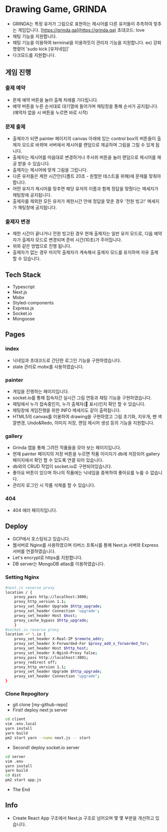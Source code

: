 # Drawing Game, GRINDA

- GRINDA는 특정 유저가 그림으로 표현하는 제시어를 다른 유저들이 추측하여 맞추는 게임입니다. [https://grinda.ga](https://grinda.ga) 초대코드: love
- 채팅 기능을 지원합니다.
- 채팅 기능을 이용하여 terminal을 이용하듯이 관리자 기능을 지원합니다. ex) 강퇴 명령어 'sudo kick [유저네임]'
- 다크모드를 지원합니다.

## 게임 진행

### 출제 예약

- 문제 예약 버튼을 눌러 출제 차례를 기다립니다.
- 예약 버튼을 누른 순서대로 대기열에 들어가며 채팅창을 통해 순서가 공지됩니다. (예약자 없을 시 버튼을 누르면 바로 시작)

### 문제 출제

- 출제자가 되면 painter 페이지의 canvas 아래에 있는 control box의 버튼들이 출제자 모드로 바뀌며 서버에서 제시어를 랜덤으로 제공하며 그림을 그릴 수 있게 됩니다.
- 출제자는 제시어를 마음대로 변경하거나 주사위 버튼을 눌러 랜덤으로 제시어를 제공 받을 수 있습니다.
- 출제자는 제시어에 맞게 그림을 그립니다.
- 다른 유저들은 제한 시간안(디폴트 20초 - 원할한 테스트를 위해)에 문제를 맞춰야합니다.
- 어떤 유저가 제시어를 맞추면 해당 유저의 이름과 함께 정답을 맞췄다는 메세지가 채팅창에 공지됩니다.
- 출제자를 제외한 모든 유저가 제한시간 안에 정답을 맞춘 경우 '전원 빙고!' 메세지가 채팅창에 공지됩니다.

### 출제자 변경

- 제한 시간이 끝나거나 전원 빙고된 경우 현재 출제자는 일반 유저 모드로, 다음 예약자가 출제자 모드로 변경되며 준비 시간(10초)가 주어집니다.
- 위와 같은 방법으로 진행 됩니다.
- 출제자가 없는 경우 마지막 출제자가 계속해서 출제자 모드를 유지하며 자유 출제 할 수 있습니다.

## Tech Stack

- Typescript
- Next.js
- Mobx
- Styled-components
- Express.js
- Socket.io
- Mongoose

## Pages

### index

- 닉네임과 초대코드로 간단한 로그인 기능을 구현하였습니다.
- state 관리로 mobx를 사용하였습니다.

### painter

- 게임을 진행하는 페이지입니다.
- socket.io를 통해 접속자간 실시간 그림 연동과 채팅 기능을 구현하였습니다.
- 채팅에서 누가 접속중인지, 누가 출제자(👑 표시)인지 확인 할 수 있습니다.
- 채팅창에 게임진행을 위한 INFO 메세지도 같이 출력됩니다.
- HTML5의 canvas를 이용하여 drawing을 구현하였고 그림 초기화, 지우개, 펜 색깔변경, Undo&Redo, 이미지 저장, 랜덤 제시어 생성 등의 기능을 지원합니다.

### gallery

- Grinda 앱을 통해 그려진 작품들을 모아 보는 페이지입니다.
- 현재 painter 페이지의 저장 버튼을 누르면 작품 이미지가 db에 저장되어 gallery 페이지에서 확인 할 수 있도록 연결 되어 있습니다.
- db와의 CRUD 작업이 socket.io로 구현되어있습니다.
- 좋아요 버튼이 있으며 하나의 작품에는 닉네임을 중복하여 좋아요를 누를 수 없습니다.
- 관리자 로그인 시 작품 삭제를 할 수 있습니다.

### 404

- 404 에러 페이지입니다.

## Deploy

- GCP에서 호스팅되고 있습니다.
- 웹서버로 Nginx를 사용하였으며 리버스 프록시를 통해 Next.js 서버와 Express 서버를 연결하였습니다.
- Let's encrypt로 https를 지원합니다.
- DB server는 MongoDB atlas를 이용하였습니다.

### Setting Nginx

```sh
#next.js reverse proxy
location / {
    proxy_pass http://localhost:3000;
    proxy_http_version 1.1;
    proxy_set_header Upgrade $http_upgrade;
    proxy_set_header Connection 'upgrade';
    proxy_set_header Host $host;
    proxy_cache_bypass $http_upgrade;
    }
#socket.io reverse proxy
location ~* \.io {
    proxy_set_header X-Real-IP $remote_addr;
    proxy_set_header X-Forwarded-For $proxy_add_x_forwarded_for;
    proxy_set_header Host $http_host;
    proxy_set_header X-NginX-Proxy false;
    proxy_pass http://localhost:3001;
    proxy_redirect off;
    proxy_http_version 1.1;
    proxy_set_header Upgrade $http_upgrade;
    proxy_set_header Connection "upgrade";
}
```

### Clone Repogitory

- git clone [my-github-repo]
- First! deploy next js server

```sh
cd client
vim .env.local
yarn install
yarn build
pm2 start yarn --name next.js -- start
```

- Second! deploy socket.io server

```sh
cd server
vim .env
yarn install
yarn build
cd dist
pm2 start app.js
```

- The End

## Info

- Create React App 구조에서 Next.js 구조로 넘어오며 몇 몇 부분을 개선하고 있습니다.
